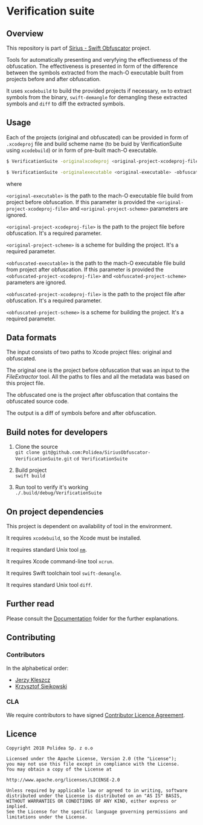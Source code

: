 # Verification suite

## Overview

This repository is part of [Sirius - Swift Obfuscator](https://github.com/Polidea/SiriusObfuscator) project.

Tools for automatically presenting and veryfying the effectiveness of the obfuscation. The effectiveness is presented in form of the difference between the symbols extracted from the mach-O executable built from projects before and after obfuscation.

It uses `xcodebuild` to build the provided projects if necessary, `nm` to extract symbols from the binary, `swift-demangle` for demangling these extracted symbols and `diff` to diff the extracted symbols.

## Usage

Each of the projects (original and obfuscated) can be provided in form of `.xcodeproj` file and build scheme name (to be buid by VerificationSuite using `xcodebuild`) or in form of pre-built mach-O executable.

```bash
$ VerificationSuite -originalxcodeproj <original-project-xcodeproj-file> -originalscheme <original-project-scheme> -obfuscatedxcodeproj <obfuscated-project-xcodeproj-file> -obfuscatedscheme <obfuscated-project-scheme>
```

```bash
$ VerificationSuite -originalexecutable <original-executable> -obfuscatedexecutable <obfuscated-executable>
```

where

`<original-executable>` is the path to the mach-O executable file build from project before obfuscation. If this parameter is provided the `<original-project-xcodeproj-file>` and `<original-project-scheme>` parameters are ignored.

`<original-project-xcodeproj-file>` is the path to the project file before obfuscation. It's a required parameter.

`<original-project-scheme>` is a scheme for building the project. It's a required parameter.

`<obfuscated-executable>` is the path to the mach-O executable file build from project after obfuscation. If this parameter is provided the `<obfuscated-project-xcodeproj-file>` and `<obfuscated-project-scheme>` parameters are ignored.

`<obfuscated-project-xcodeproj-file>` is the path to the project file after obfuscation. It's a required parameter.

`<obfuscated-project-scheme>` is a scheme for building the project. It's a required parameter.

## Data formats

The input consists of two paths to Xcode project files: original and obfuscated.

The original one is the project before obfuscation that was an input to the _FileExtractor_ tool. All the paths to files and all the metadata was based on this project file.

The obfuscated one is the project after obfuscation that contains the obfuscated source code.

The output is a diff of symbols before and after obfuscation.

## Build notes for developers

1. Clone the source  
   `git clone git@github.com:Polidea/SiriusObfuscator-VerificationSuite.git`
   `cd VerificationSuite`

2. Build project  
   `swift build`

3. Run tool to verify it's working  
   `./.build/debug/VerificationSuite`

## On project dependencies

This project is dependent on availability of tool in the environment.

It requires `xcodebuild`, so the Xcode must be installed.

It requires standard Unix tool [`nm`](https://en.wikipedia.org/wiki/Nm_(Unix)).

It requires Xcode command-line tool `xcrun`.

It requires Swift toolchain tool `swift-demangle`.

It requires standard Unix tool `diff`.

## Further read

Please consult the [Documentation](Documentation/) folder for the further explanations.

## Contributing

### Contributors

In the alphabetical order:

* [Jerzy Kleszcz](mailto:jerzy.kleszcz@polidea.com)
* [Krzysztof Siejkowski](mailto:krzysztof.siejkowski@polidea.com)

### CLA

We require contributors to have signed [Contributor Licence Agreement](https://en.wikipedia.org/wiki/Contributor_License_Agreement).

## Licence

```
Copyright 2018 Polidea Sp. z o.o

Licensed under the Apache License, Version 2.0 (the "License");
you may not use this file except in compliance with the License.
You may obtain a copy of the License at

http://www.apache.org/licenses/LICENSE-2.0

Unless required by applicable law or agreed to in writing, software
distributed under the License is distributed on an "AS IS" BASIS,
WITHOUT WARRANTIES OR CONDITIONS OF ANY KIND, either express or implied.
See the License for the specific language governing permissions and
limitations under the License.
```

